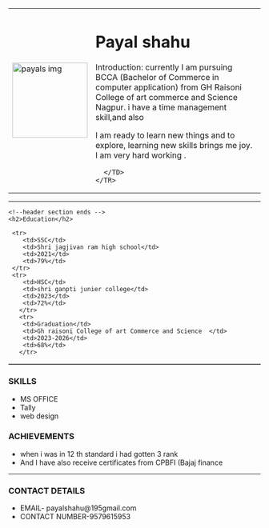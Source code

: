 <!DOCTYPE html>
<html lang="en">
<head>
    <meta charset="UTF-8">
    <meta name="viewport" content="width=, initial-scale=1.0">
    <title>KAUSHIK's RESUME</title>
</head>
<body>
    <tablE>
    <TR>
        <TD><img width="150" src=""    alt="payals img"></TD>
       <TD>
            <h1>Payal shahu</h1>
            <p>Introduction: currently I am pursuing BCCA (Bachelor of Commerce in computer application)
               from GH Raisoni College of art commerce and Science Nagpur.
               i have a time management skill,and also </p>
              <p> I am ready to learn new things and to explore, 
               learning new skills brings me joy. I am very hard working .</p>
               
      </TD>
    </TR>
        
 </tablE>
   <hr>
 
   
    <!--header section ends -->
    <h2>Education</h2>
<table border="">
        
    
     <tr>
        <td>SSC</td>
        <td>Shri jagjivan ram high school</td>
        <td>2021</td>
        <td>79%</td>
     </tr>
     <tr>
        <td>HSC</td>
        <td>shri ganpti junier college</td>
        <td>2023</td>
        <td>72%</td>
       </tr>
       <tr>
        <td>Graduation</td>
        <td>Gh raisoni College of art Commerce and Science	</td>
        <td>2023-2026</td>
        <td>68%</td>
       </tr>
       

  </table>

  <H3>SKILLS</H3>
   <ul>
     <LI>MS OFFICE</LI>
     <lI>Tally</lI>
     <LI>web design</LI>
   </ul>

<h3>ACHIEVEMENTS</h3>
<ul>
    <LI>when i was in 12 th standard i had gotten 3 rank</LI>
    <lI>And I have also receive certificates from CPBFI (Bajaj finance</lI>
    
  </ul>
  
  <hr>

<h3>CONTACT DETAILS</h3>
<ul>
<lI>EMAIL- payalshahu@195gmail.com</lI>
<li>CONTACT NUMBER-9579615953</li>

</body>
     
</html>
